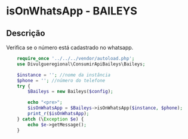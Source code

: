 #  isOnWhatsApp - BAILEYS

## Descrição
Verifica se o número está cadastrado no whatsapp.

```php
    require_once '../../../vendor/autoload.php';
    use Divulgueregional\ConsumirApiBaileys\Baileys;

    $instance = ''; //nome da instância
    $phone = ''; //número do telefone
    try {
        $Baileys = new Baileys($config);

        echo "<pre>";
        $isOnWhatsApp = $Baileys->isOnWhatsApp($instance, $phone);
        print_r($isOnWhatsApp);
    } catch (\Exception $e) {
        echo $e->getMessage();
    }
```